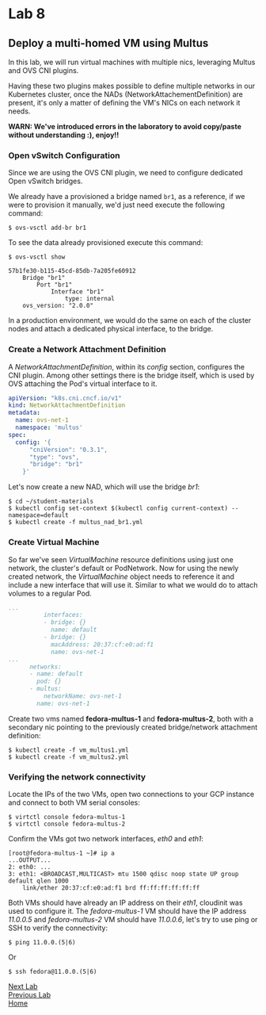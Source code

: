 # Lab 8

## Deploy a multi-homed VM using Multus

In this lab, we will run virtual machines with multiple nics, leveraging Multus and OVS CNI plugins.

Having these two plugins makes possible to define multiple networks in our Kubernetes cluster, once the NADs (NetworkAttachementDefinition) are present, it's only a matter of defining the VM's NICs on each network it needs.

**WARN: We've introduced errors in the laboratory to avoid copy/paste without understanding :), enjoy!!**

### Open vSwitch Configuration

Since we are using the OVS CNI plugin, we need to configure dedicated Open vSwitch bridges.

We already have a provisioned a bridge named `br1`, as a reference, if we were to provision it manually, we'd just need execute the following command:

```console
$ ovs-vsctl add-br br1
```

To see the data already provisioned execute this command:

```console
$ ovs-vsctl show

57b1fe30-b115-45cd-85db-7a205fe60912
    Bridge "br1"
        Port "br1"
            Interface "br1"
                type: internal
    ovs_version: "2.0.0"
```

In a production environment, we would do the same on each of the cluster nodes and attach a dedicated physical interface, to the bridge.

### Create a Network Attachment Definition

A *NetworkAttachmentDefinition*, within its *config* section, configures the CNI plugin. Among other settings there is the bridge itself, which is used by OVS attaching the Pod's virtual interface to it.

```yaml
apiVersion: "k8s.cni.cncf.io/v1"
kind: NetworkAttachmentDefinition
metadata:
  name: ovs-net-1
  namespace: 'multus'
spec:
  config: '{
      "cniVersion": "0.3.1",
      "type": "ovs",
      "bridge": "br1"
    }'
```

Let's now create a new NAD, which will use the bridge *br1*:


```console
$ cd ~/student-materials
$ kubectl config set-context $(kubectl config current-context) --namespace=default
$ kubectl create -f multus_nad_br1.yml
```

### Create Virtual Machine

So far we've seen *VirtualMachine* resource definitions using just one network, the cluster's default or PodNetwork. Now for using the newly created network, the *VirtualMachine* object needs to reference it and include a new interface that will use it. Similar to what we would do to attach volumes to a regular Pod.

```yaml
...
          interfaces:
          - bridge: {}
            name: default
          - bridge: {}
            macAddress: 20:37:cf:e0:ad:f1
            name: ovs-net-1
...
      networks:
      - name: default
        pod: {}
      - multus:
          networkName: ovs-net-1
        name: ovs-net-1
```

Create two vms named **fedora-multus-1** and **fedora-multus-2**, both with a secondary nic pointing to the previously created bridge/network attachment definition:

```console
$ kubectl create -f vm_multus1.yml
$ kubectl create -f vm_multus2.yml
```

### Verifying the network connectivity

Locate the IPs of the two VMs, open two connections to your GCP instance and connect to both VM serial consoles:

```console
$ virtctl console fedora-multus-1
$ virtctl console fedora-multus-2
```

Confirm the VMs got two network interfaces, *eth0* and *eth1*:

```console
[root@fedora-multus-1 ~]# ip a
...OUTPUT...
2: eth0: ...
3: eth1: <BROADCAST,MULTICAST> mtu 1500 qdisc noop state UP group default qlen 1000
    link/ether 20:37:cf:e0:ad:f1 brd ff:ff:ff:ff:ff:ff
```

Both VMs should have already an IP address on their *eth1*, cloudinit was used to configure it. The *fedora-multus-1* VM should have the IP address *11.0.0.5* and *fedora-multus-2* VM should have *11.0.0.6*, let's try to use ping or SSH to verify the connectivity:

```console
$ ping 11.0.0.(5|6)
```

Or

```console
$ ssh fedora@11.0.0.(5|6)
```

[Next Lab](../lab9/lab9.md)\
[Previous Lab](../lab7/lab7.md)\
[Home](../../README.md)
